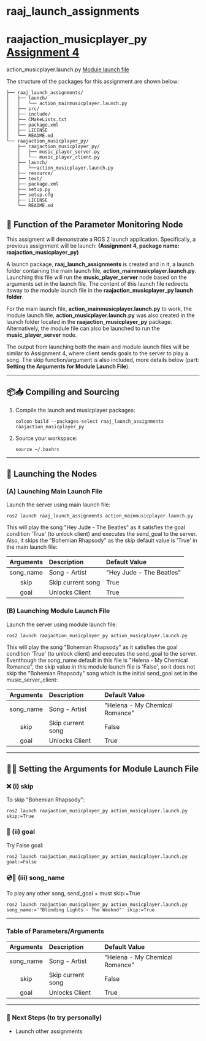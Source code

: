 # raaj_launch_assignments
# raajaction_musicplayer_py [Assignment 4](https://drive.google.com/drive/folders/1nNTVydTa8pca48yisPm4VLgv3AgVeqIX?usp=drive_link)
action_musicplayer.launch.py [Module launch file](https://drive.google.com/file/d/1IV_vdRhOd_rZQv_jH-pMAarsCZ5kcznG/view?usp=drive_link)

The structure of the packages for this assignment are shown below:

```
├── raaj_launch_assignments/
│   ├── launch/
│   │   └── action_mainmusicplayer.launch.py
│   ├── src/
│   ├── include/
│   ├── CMakeLists.txt
│   ├── package.xml
│   ├── LICENSE
│   └── README.md
└── raajaction_musicplayer_py/
    ├── raajaction_musicplayer_py/
    │   ├── music_player_server.py
    │   └── music_player_client.py
    ├── launch/
    │	└──action_musicplayer.launch.py
    ├── resource/
    ├── test/
    ├── package.xml
    ├── setup.py
    ├── setup.cfg
    ├── LICENSE
    └── README.md
```
## 🎯️ Function of the Parameter Monitoring Node
This assigment will demonstrate a ROS 2 launch application. Specifically, 
a previous assignment will be launch:
**(Assignment 4, package name: raajaction_musicplayer_py)**

A launch package, **raaj_launch_assignments** is created and in it, a launch
folder containing the main launch file, **action_mainmusicplayer.launch.py**.
Launching this file will run the **music_player_server** node based on the
arguments set in the launch file. The content of this launch file redirects
itsway to the module launch file in the **raajaction_musicplayer_py launch folder**.

For the main launch file, **action_mainmusicplayer.launch.py** to work, the module launch 
file, **action_musicplayer.launch.py** was also created in the launch folder located in the 
**raajaction_musicplayer_py** package. Alternatively, the module file can also be launched
to run the **music_player_server** node. 

The output from launching both the main and module launch files will be similar
to Assignment 4, where client sends goals to the server to play a song. The skip
function/argument is also included, more details below (part: **Setting the Arguments for Module Launch File**).

------------------------------------------------------------------------

## 📦️📥️ Compiling and Sourcing 

1.  Compile the launch and musicplayer packages:

    ```
    colcon build --packages-select raaj_launch_assignments raajaction_musicplayer_py
    ```

2.  Source your workspace:

    ```
    source ~/.bashrc
    ```
    
------------------------------------------------------------------------

## 🚀 Launching the Nodes
### (A) Launching Main Launch File

Launch the server using main launch file:

    ros2 launch raaj_launch_assignments action_mainmusicplayer.launch.py
    
This will play the song "Hey Jude - The Beatles" as it satisfies the 
goal condition 'True' (to unlock client) and executes the send_goal 
to the server. Also, it skips the "Bohemian Rhapsody" as the skip 
default value is 'True' in the main launch file:
    
| Arguments | Description | Default Value |
| :---: | :--- | :--- |
| song_name | Song - Artist | "Hey Jude - The Beatles" |
| skip | Skip current song | True |
| goal | Unlocks Client | True |
    
    
### (B) Launching Module Launch File  

Launch the server using module launch file:

    ros2 launch raajaction_musicplayer_py action_musicplayer.launch.py
    
This will play the song "Bohemian Rhapsody" as it 
satisfies the goal condition 'True' (to unlock client) and 
executes the send_goal to the server. Eventhough the song_name 
default in this file is "Helena - My Chemical Romance", the skip
value in this module launch file is 'False', so it does not skip 
the "Bohemian Rhapsody" song which is the initial send_goal set in
the music_server_client:
    
| Arguments | Description | Default Value |
| :---: | :--- | :--- |
| song_name | Song - Artist | "Helena - My Chemical Romance" |
| skip | Skip current song | False |
| goal | Unlocks Client | True |
    
------------------------------------------------------------------------

## 🎸️🎵️ Setting the Arguments for Module Launch File


### ❌️ (i) skip

To skip "Bohemian Rhapsody":

    ros2 launch raajaction_musicplayer_py action_musicplayer.launch.py skip:=True


### 🥅️ (ii) goal

Try False goal:

    ros2 launch raajaction_musicplayer_py action_musicplayer.launch.py goal:=False
    

### 💿️🎵️ (iii) song_name

To play any other song, send_goal + must skip:=True

    ros2 launch raajaction_musicplayer_py action_musicplayer.launch.py song_name:='"Blinding Lights - The Weeknd"' skip:=True

------------------------------------------------------------------------
### Table of Parameters/Arguments

| Arguments | Description | Default Value |
| :---: | :--- | :--- |
| song_name | Song - Artist | "Helena - My Chemical Romance" |
| skip | Skip current song | False |
| goal | Unlocks Client | True |
    
------------------------------------------------------------------------

### 🔮 Next Steps (to try personally)

-   Launch other assignments
